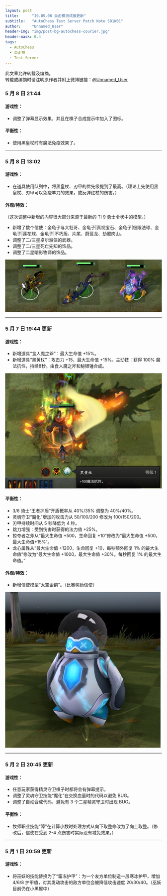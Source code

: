 ```yaml
---
layout: post
title: 		"19.05.08 自走棋测试服更新"
subtitle: 	"AutoChess Test Server Patch Note S01W01"
author: 	"Unnamed_User"
header-img: "img/post-bg-autochess-courier.jpg"
header-mask: 0.4
tags:
  - AutoChess
  - 自走棋
  - Test Server
---
```



此文章允许转载及编摘。  
转载或编摘时请注明原作者并附上微博链接：[@Unnamed_User](https://weibo.com/unnameduser)


### 5 月 8 日 21:44
#### 游戏性：
- 调整了弹幕显示效果，并且在棋子合成提示中加入了图标。

#### 平衡性：
- 使用黑皇杖时有魔法免疫效果了。

---
### 5 月 8 日 13:02
#### 游戏性：
- 在道具使用队列中，将黑皇杖、刃甲的优先级提到了最高。（理论上先使用黑皇杖、刃甲可以免疫羊刀的效果，或反弹红杖的伤害。）

#### 外观/特效：
（这次调整中新增的内容很大部分来源于最新的 TI 9 勇士令状中的模型。）
- 新增了数个信使：金龟子与大牡哥、金龟子\|真视宝石、金龟子\|极限法球、金龟子\|莲花球、金龟子\|不朽盾、片尾、蔚蓝龙、劫蜜肉山。
- 调整了二/三星卓尔游侠的武器。
- 调整了二/三星死亡先知的饰品。
- 调整了二星暗影牧师的饰品。

![新增信使](/img/in-post/post-190507/courier.jpg)

---
### 5 月 7 日 19:44 更新
#### 游戏性：
- 新增道具“食人魔之斧”：最大生命值 +15%。
- 新增道具“黑黄杖”：攻击力 +15，最大生命值 +15%。主动技：获得 100% 魔法抗性，持续8秒。由食人魔之斧和秘银锤合成。

![黑黄杖](/img/in-post/post-190507/bkb.jpg)

#### 平衡性：
- 3/6 骑士“王者护盾”开盾概率从 40%/35% 调整为 40%/40%。
- 灵魂守卫“魔化”增加的攻击力从 50/100/200 修改为 100/150/200。
- 刃甲持续时间从 5 秒降低为 4 秒。
- 跳刀增强：受到伤害时获得的法力值 +25%。
- 掠夺者之斧从“最大生命值 +500，生命回复 +10”修改为“最大生命值 +500，最大生命值+15%”。
- 龙心属性从“最大生命值 +1200，生命回复 +10，每秒额外回复 1% 的最大生命值”修改为“最大生命值 +1000，最大生命值 +30%。每秒回复 1% 的最大生命值。”

#### 外观/特效：
- 新增信使模型“太空企鹅”。（比赛奖励信使）

![太空企鹅](/img/in-post/post-190507/qie.jpg)

---
### 5 月 2 日 20:45 更新
#### 游戏性：
- 任意玩家获得精灵守卫棋子时都将会有弹幕提示。
- 调整了灵魂守卫技能“魔化”在交换血量时的代码以避免 BUG。
- 调整了自动合成代码，避免有 3 个二星精灵守卫时出现 BUG。

#### 平衡性：
- 牧师职业技能“障”在计算小数时处理方式从向下取整修改为了向上取整。（修改后，信使在受到 2-4 点伤害时实际没有减免效果。）

---
### 5 月 1 日 20:59 更新
#### 游戏性：
- 将巫妖的技能替换为了“霜冻护甲”：为一个友方单位制造一层寒冰护甲，增加 4/6/8 护甲值，对其发动攻击的敌方单位会被降低攻击速度 20/30/40。（巫妖目前仍在小黑屋中）